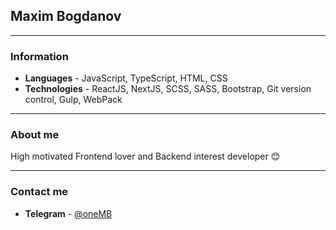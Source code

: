 ## Maxim Bogdanov
---
### Information
- **Languages** - JavaScript, TypeScript, HTML, CSS
- **Technologies** - ReactJS, NextJS, SCSS, SASS, Bootstrap, Git version control, Gulp, WebPack
---
### About me

High motivated Frontend lover and Backend interest developer :blush:
***
### Contact me
- **Telegram** - [@oneMB](https://t.me/oneMB)
